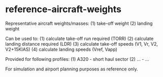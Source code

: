 # reference-aircraft-weights

Representative aircraft weights/masses:
(1) take-off weight (2) landing weight

Can be used to:
(1) calculate take-off run required (TORR) (2) calculate landing distance required (LDR)
(3) calculate take-off speeds (V1, Vr, V2, V2+15KIAS) (4) calculate landing speeds (Vref, Vapp)

Provided for following profiles:
(1) A320 - short haul sector
(2) ... - ...

For simulation and airport planning purposes as reference only.
